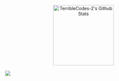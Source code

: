 <p align="center">
  &nbsp;
    <a href="https://github.com/anuraghazra/github-readme-stats">
      <img alt="TerribleCodes-2's Github Stats" src="https://github-readme-stats.vercel.app/api?username=TerribleCodes-2&show_icons=true&count_private=true&theme=dark" height="192px"/>
    </a>
</p>

<p align="left">
  &nbsp;
  <img src="https://komarev.com/ghpvc/?username=TerribleCodes-2&style=flat-square&color=00cc00"/>
</p>
